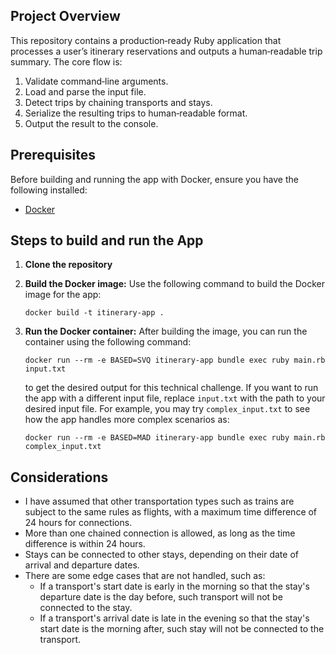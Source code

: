 ## Project Overview

This repository contains a production‑ready Ruby application that processes a user’s itinerary reservations and outputs a human‑readable trip summary. The core flow is:
1. Validate command‑line arguments.
2. Load and parse the input file.
3. Detect trips by chaining transports and stays.
4. Serialize the resulting trips to human‑readable format.
5. Output the result to the console.

## Prerequisites

Before building and running the app with Docker, ensure you have the following installed:

- [Docker](https://www.docker.com/get-started)

## Steps to build and run the App

1. **Clone the repository**

2. **Build the Docker image:** Use the following command to build the Docker image for the app:
    ```
    docker build -t itinerary-app .
    ```
3. **Run the Docker container:** After building the image, you can run the container using the following command:
    ```
    docker run --rm -e BASED=SVQ itinerary-app bundle exec ruby main.rb input.txt
    ```
    to get the desired output for this technical challenge.
    If you want to run the app with a different input file, replace `input.txt` with the path to your desired input file.
    For example, you may try `complex_input.txt` to see how the app handles more complex scenarios as:
    ```
    docker run --rm -e BASED=MAD itinerary-app bundle exec ruby main.rb complex_input.txt
    ```

## Considerations
- I have assumed that other transportation types such as trains are subject to the same rules as flights, with a maximum time difference of 24 hours for connections.
- More than one chained connection is allowed, as long as the time difference is within 24 hours.
- Stays can be connected to other stays, depending on their date of arrival and departure dates.
- There are some edge cases that are not handled, such as:
  - If a transport's start date is early in the morning so that the stay's departure date is the day before, such transport will not be connected to the stay.
  - If a transport's arrival date is late in the evening so that the stay's start date is the morning after, such stay will not be connected to the transport.
